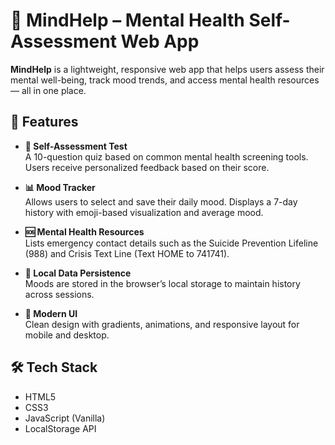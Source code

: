 # 🧠 MindHelp – Mental Health Self-Assessment Web App

**MindHelp** is a lightweight, responsive web app that helps users assess their mental well-being, track mood trends, and access mental health resources — all in one place.

## 🌟 Features

- **📝 Self-Assessment Test**  
  A 10-question quiz based on common mental health screening tools. Users receive personalized feedback based on their score.

- **📊 Mood Tracker**  
  Allows users to select and save their daily mood. Displays a 7-day history with emoji-based visualization and average mood.

- **🆘 Mental Health Resources**  
  Lists emergency contact details such as the Suicide Prevention Lifeline (988) and Crisis Text Line (Text HOME to 741741).

- **💾 Local Data Persistence**  
  Moods are stored in the browser’s local storage to maintain history across sessions.

- **🎨 Modern UI**  
  Clean design with gradients, animations, and responsive layout for mobile and desktop.

## 🛠️ Tech Stack

- HTML5  
- CSS3  
- JavaScript (Vanilla)  
- LocalStorage API
